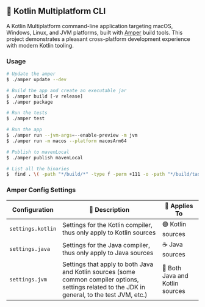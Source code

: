 ## 🚀 Kotlin Multiplatform CLI

A Kotlin Multiplatform command-line application targeting macOS, Windows, Linux, and JVM platforms, built
with [Amper](https://github.com/JetBrains/amper) build tools. This project demonstrates a pleasant cross-platform
development experience with modern Kotlin tooling.

### Usage

```bash
# Update the amper
$ ./amper update --dev

# Build the app and create an executable jar
$ ./amper build [-v release]
$ ./amper package

# Run the tests
$ ./amper test

# Run the app
$ ./amper run --jvm-args=--enable-preview -m jvm
$ ./amper run -m macos --platform macosArm64

# Publish to mavenLocal
$ ./amper publish mavenLocal

# List all the binaries
$  find . \( -path "*/build/*" -type f -perm +111 -o -path "*/build/tasks/*executableJar*/*.jar" \) | grep -v -E "(test|debug|dSYM)" | xargs du -h | sort -hr
```

### Amper Config Settings

| Configuration     | 📝 Description                                                                                                                                    | 🎯 Applies To                   |
|-------------------|---------------------------------------------------------------------------------------------------------------------------------------------------|---------------------------------|
| `settings.kotlin` | Settings for the Kotlin compiler, thus only apply to Kotlin sources                                                                               | 🟣 Kotlin sources               |
| `settings.java`   | Settings for the Java compiler, thus only apply to Java sources                                                                                   | ☕ Java sources                  |
| `settings.jvm`    | Settings that apply to both Java and Kotlin sources (some common compiler options, settings related to the JDK in general, to the test JVM, etc.) | 🔄 Both Java and Kotlin sources |
